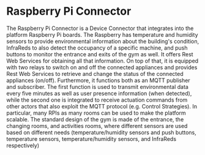 # Raspberry Pi Connector
The Raspberry Pi Connector is a Device Connector that integrates into the platform Raspberry Pi boards. The Raspberry has temperature and humidity sensors to provide environmental information about the building's condition, InfraReds to also detect the occupancy of a specific machine, and push buttons to monitor the entrance and exits of the gym as well. It offers Rest Web Services for obtaining all that information. On top of that, it is equipped with two relays to switch on and off the connected appliances and provides Rest Web Services to retrieve and change the status of the connected appliances (on/off).
Furthermore, it functions both as an MQTT publisher and subscriber. The first function is used to transmit environmental data every five minutes as well as user presence information (when detected), while the second one is integrated to receive actuation commands from other actors that also exploit the MQTT protocol (e.g. Control Strategies). In particular, many RPIs as many rooms can be used to make the platform scalable. The standard design of the gym is made of the entrance, the changing rooms, and activities rooms, where different sensors are used based on different needs (temperature/humidity sensors
and push buttons, temperature sensors, temperature/humidity sensors, and InfraReds respectively)